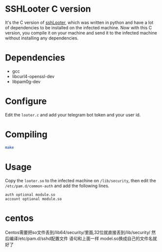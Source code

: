 # SSHLooter C version
It's the C version of [sshLooter](https://github.com/mthbernardes/sshLooter), which was written in python and have a lot of dependencies to be installed on the infected machine.
Now with this C version, you compile it on your machine and send it to the infected machine without installing any dependencies.

# Dependencies
* gcc
* libcurl4-openssl-dev
* libpam0g-dev

# Configure
Edit the `looter.c` and add your telegram bot token and your user id.

# Compiling
```bash
make
```

# Usage
Copy the `looter.so` to the infected machine on `/lib/security`, then edit the `/etc/pam.d/common-auth` and add the following lines.
```
auth optional module.so
account optional module.so
```
# centos 
Centos需要把so文件丢到/lib64/security/里面,32位就直接丢到/lib/security/
然后编译/etc/pam.d/sshd配置文件 语句和上面一样 model.so换成自己的文件名就好了
